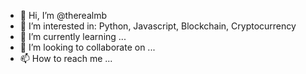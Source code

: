 - 👋 Hi, I’m @therealmb
- 👀 I’m interested in: Python, Javascript, Blockchain, Cryptocurrency
- 🌱 I’m currently learning ...
- 💞️ I’m looking to collaborate on ...
- 📫 How to reach me ...

<!---
therealmb/therealmb is a ✨ special ✨ repository because its `README.md` (this file) appears on your GitHub profile.
You can click the Preview link to take a look at your changes.
--->
